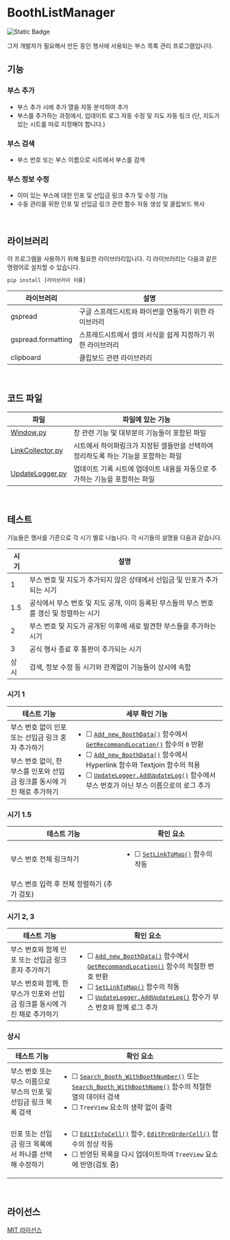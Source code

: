 ﻿# BoothListManager

![Static Badge](https://img.shields.io/badge/%ED%98%84%EC%9E%AC_%EC%A0%81%EC%9A%A9%EB%90%9C_%EB%8F%99%EC%9D%B8_%ED%96%89%EC%82%AC-%EC%97%86%EC%9D%8C-yellow)


그저 개발자가 필요해서 만든 동인 행사에 사용되는 부스 목록 관리 프로그램입니다.


## 기능

### 부스 추가
- 부스 추가 시에 추가 열을 자동 분석하여 추가
- 부스를 추가하는 과정에서, 업데이트 로그 자동 수정 및 지도 자동 링크 (단, 지도가 있는 시트를 따로 지정해야 합니다.)
### 부스 검색
- 부스 번호 또는 부스 이름으로 시트에서 부스를 검색
### 부스 정보 수정
- 이미 있는 부스에 대한 인포 및 선입금 링크 추가 및 수정 기능
- 수동 관리를 위한 인포 및 선입금 링크 관련 함수 자동 생성 및 클립보드 복사

<br/>

## 라이브러리

이 프로그램을 사용하기 위해 필요한 라이브러리입니다.
긱 라이브러리는 다음과 같은 명령어로 설치할 수 있습니다.

```sh
pip install [라이브러리 이름]
```

| 라이브러리 | 설명 |
| ------ | ------ |
| gspread | 구글 스프레드시트와 파이썬을 연동하기 위한 라이브러리 |
| gspread.formatting | 스프레드시트에서 셀의 서식을 쉽게 지정하기 위한 라이브러리 |
| clipboard | 클립보드 관련 라이브러리 |

<br/>

## 코드 파일

| 파일 | 파일에 있는 기능 |
| ------ | ------ |
| [Window.py][Windowfile] | 창 관련 기능 및 대부분의 기능들이 포함된 파일 |
| [LinkCollector.py][LinkCollectorfile] | 시트에서 하이퍼링크가 지정된 셀들만을 선택하여 정리하도록 하는 기능을 포함하는 파일 |
| [UpdateLogger.py][UpdateLoggerfile] | 업데이트 기록 시트에 업데이트 내용을 자동으로 추가하는 기능을 포함하는 파일 |

<br/>

## 테스트
기능들은 행사를 기준으로 각 시기 별로 나눕니다. 각 시기들의 설명을 다음과 같습니다.

| 시기 | 설명 |
| ------ | ------- |
| 1 | 부스 번호 및 지도가 추가되지 않은 상태에서 선입금 및 인포가 추가되는 시기 |
| 1.5 | 공식에서 부스 번호 및 지도 공개, 이미 등록된 부스들의 부스 번호를 갱신 및 정렬하는 시기 |
| 2 | 부스 번호 및 지도가 공개된 이후에 새로 발견한 부스들을 추가하는 시기 |
| 3 | 공식 행사 종료 후 통판이 추가되는 시기 |
| 상시 | 검색, 정보 수정 등 시기와 관계없이 기능들이 상시에 속함 |

### 시기 1
<table>
    <thead>
        <tr>
            <th>테스트 기능</th>
            <th>세부 확인 기능</th>
        </tr>
    </thead>
    <tbody>
        <tr>
            <td>부스 번호 없이 인포 또는 선입금 링크 혼자 추가하기</td>
            <td rowspan=2>
                <ul>
                    <li>&#9744; <a href="https://github.com/MinePacu/BoothListManager/blob/master/BoothListManager/Window.py#L140"><code>Add_new_BoothData()</code></a> 함수에서 
                    <a href="https://github.com/MinePacu/BoothListManager/blob/master/BoothListManager/Window.py#L30"><code>GetRecommandLocation()</code></a> 함수의 <code>0</code> 반환 </li>
                    <li>&#9744; <a href="https://github.com/MinePacu/BoothListManager/blob/master/BoothListManager/Window.py#L140"><code>Add_new_BoothData()</code></a> 함수에서 Hyperlink 함수와 Textjoin 함수의 적용</li>
                    <li>&#9744; <a href="https://github.com/MinePacu/BoothListManager/blob/master/BoothListManager/UpdateLogger.py#L17"><code>UpdateLogger.AddUpdateLog()</code></a> 함수에서 부스 번호가 아닌 부스 이름으로의 로그 추가</li>
                </ul>
            </td>
        </tr>
        <tr>
            <td>부스 번호 없이, 한 부스를 인포와 선입금 링크를 동시에 가진 채로 추가하기</td>
        </tr>
    </tbody>
</table>

### 시기 1.5
<table>
    <thead>
        <tr>
            <th>테스트 기능</th>
            <th>확인 요소</th>
        </tr>
    </thead>
    <tbody>
        <tr>
            <td>부스 번호 전체 링크하기</td>
            <td>
                <ul>
                    <li>&#9744; <a href="https://github.com/MinePacu/BoothListManager/blob/master/BoothListManager/Window.py#L492"><code>SetLinkToMap()</code></a> 함수의 작동</li>
                </ul>
            </td>
        </tr>
        <tr>
            <td>부스 번호 입력 후 전체 정렬하기 (추가 검토)</td>
            <td/>
        </tr>
    </tbody>
</table>

### 시기 2, 3
<table>
    <thead>
        <tr>
            <th>테스트 기능</th>
            <th>확인 요소</th>
        </tr>
    </thead>
    <tbody>
        <tr>
            <td>부스 번호와 함께 인포 또는 선입금 링크 혼자 추가하기</td>
            <td rowspan=2>
                <ul>
                    <li>&#9744;  <a href="https://github.com/MinePacu/BoothListManager/blob/master/BoothListManager/Window.py#L140"><code>Add_new_BoothData()</code></a> 함수에서 
                    <a href="https://github.com/MinePacu/BoothListManager/blob/master/BoothListManager/Window.py#L30"><code>GetRecommandLocation()</code></a> 함수의 적절한 번호 반환</li>
                    <li>&#9744; <a href="https://github.com/MinePacu/BoothListManager/blob/master/BoothListManager/Window.py#L492"><code>SetLinkToMap()</code></a> 함수의 작동</li>
                    <li>&#9744; <a href="https://github.com/MinePacu/BoothListManager/blob/master/BoothListManager/UpdateLogger.py#L17"><code>UpdateLogger.AddUpdateLog()</code></a> 함수가 부스 번호와 함께 로그 추가</li>
                </ul>
            </td>
        </tr>
        <tr>
            <td>부스 번호와 함께, 한 부스가 인포와 선입금 링크를 동시에 가진 채로 추가하기</td>
        </tr>
    </tbody>
</table>

### 상시
<table>
    <thead>
        <tr>
            <th>테스트 기능</th>
            <th>확인 요소</th>
        </tr>
    </thead>
    <tbody>
        <tr>
            <td>부스 번호 또는 부스 이름으로 부스의 인포 및 선입금 링크 목록 검색</td>
            <td>
                <ul>
                    <li>&#9744; <a href="https://github.com/MinePacu/BoothListManager/blob/master/BoothListManager/Window.py#L846"><code>Search_Booth_WithBoothNumber()</code></a> 또는
                    <a href="https://github.com/MinePacu/BoothListManager/blob/master/BoothListManager/Window.py#L979"><code>Search_Booth_WithBoothName()</code></a> 함수의 적절한 열의 데이터 검색</li>
                    <li>&#9744; <code>TreeView</code> 요소의 생략 없이 출력</li>
                </ul>
            </td>
        </tr>
        <tr>
            <td>인포 또는 선입금 링크 목록에서 하나를 선택해 수정하기</td>
            <td>
                <ul>
                    <li>&#9744; <a href="https://github.com/MinePacu/BoothListManager/blob/master/BoothListManager/Window.py#L419"><code>EditInfoCell()</code></a> 함수, 
                    <a href="https://github.com/MinePacu/BoothListManager/blob/master/BoothListManager/Window.py#L438"><code>EditPreOrderCell()</code></a> 함수의 정상 작동</li>
                    <li>&#9744; 반영된 목록을 다시 업데이트하여 <code>TreeView</code> 요소에 반영(검토 중)</li>
                </ul>
            </td>
        </tr>
    </tbody>
</table>

<br/>

## 라이선스

[MIT 라이선스][mit]

[//]: # (These are reference links used in the body of this note and get stripped out when the markdown processor does its job. There is no need to format nicely because it shouldn't be seen. Thanks SO - http://stackoverflow.com/questions/4823468/store-comments-in-markdown-syntax)

   [dill]: <https://github.com/joemccann/dillinger>
   [git-repo-url]: <https://github.com/joemccann/dillinger.git>
   [john gruber]: <http://daringfireball.net>
   [df1]: <http://daringfireball.net/projects/markdown/>
   [markdown-it]: <https://github.com/markdown-it/markdown-it>
   [Ace Editor]: <http://ace.ajax.org>
   [node.js]: <http://nodejs.org>
   [Twitter Bootstrap]: <http://twitter.github.com/bootstrap/>
   [jQuery]: <http://jquery.com>
   [@tjholowaychuk]: <http://twitter.com/tjholowaychuk>
   [express]: <http://expressjs.com>
   [AngularJS]: <http://angularjs.org>
   [Gulp]: <http://gulpjs.com>
   [mit]: <https://markdown-ui.mit-license.org/>

   [Windowfile]: <https://github.com/MinePacu/BoothListManager/blob/master/BoothListManager/Window.py>
   [LinkCollectorfile]: <https://github.com/MinePacu/BoothListManager/blob/master/BoothListManager/LinkCollector.py>
   [UpdateLoggerfile]: <https://github.com/MinePacu/BoothListManager/blob/master/BoothListManager/UpdateLogger.py>
   [PlOd]: <https://github.com/joemccann/dillinger/tree/master/plugins/onedrive/README.md>
   [PlMe]: <https://github.com/joemccann/dillinger/tree/master/plugins/medium/README.md>
   [PlGa]: <https://github.com/RahulHP/dillinger/blob/master/plugins/googleanalytics/README.md>
